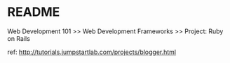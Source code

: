 # README

 Web Development 101 >> Web Development Frameworks >> Project: Ruby on Rails
 
 ref: http://tutorials.jumpstartlab.com/projects/blogger.html
